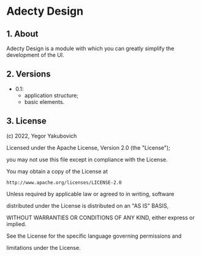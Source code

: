 # Adecty Design

## 1. About

Adecty Design is a module with which you can greatly simplify the development of the UI.

## 2. Versions

- 0.1:
    - application structure;
    - basic elements.

## 3. License

(c) 2022, Yegor Yakubovich

Licensed under the Apache License, Version 2.0 (the "License");

you may not use this file except in compliance with the License.

You may obtain a copy of the License at

    http://www.apache.org/licenses/LICENSE-2.0

Unless required by applicable law or agreed to in writing, software

distributed under the License is distributed on an "AS IS" BASIS,

WITHOUT WARRANTIES OR CONDITIONS OF ANY KIND, either express or implied.

See the License for the specific language governing permissions and

limitations under the License.
